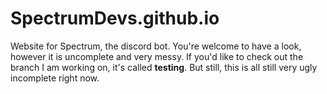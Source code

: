 # SpectrumDevs.github.io
Website for Spectrum, the discord bot. You're welcome to have a look, however it is uncomplete and very messy. 
If you'd like to check out the branch I am working on, it's called __testing__. 
But still, this is all still very ugly incomplete right now.
